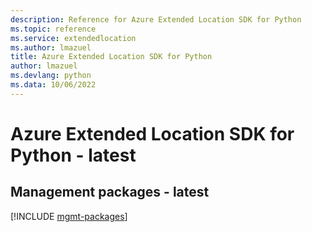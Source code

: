 ```yaml
---
description: Reference for Azure Extended Location SDK for Python
ms.topic: reference
ms.service: extendedlocation
ms.author: lmazuel
title: Azure Extended Location SDK for Python
author: lmazuel
ms.devlang: python
ms.data: 10/06/2022
---
```

# Azure Extended Location SDK for Python - latest

## Management packages - latest
[!INCLUDE [mgmt-packages](extended-location-mgmt-index.md)]